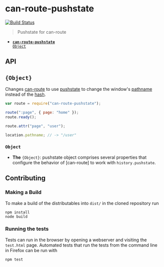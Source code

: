 # can-route-pushstate

[![Build Status](https://travis-ci.org/canjs/can-route-pushstate.png?branch=master)](https://travis-ci.org/canjs/can-route-pushstate)

> Pushstate for can-route


- <code>[__can-route-pushstate__ Object](#can-route-pushstate-object)</code>

## API

##  `{Object}`

Changes [can-route](https://github.com/canjs/can-route) to use [pushstate](https://developer.mozilla.org/en-US/docs/Web/Guide/API/DOM/Manipulating_the_browser_history)
to change the window's [pathname](https://developer.mozilla.org/en-US/docs/Web/API/URLUtils.pathname) instead
of the [hash](https://developer.mozilla.org/en-US/docs/Web/API/URLUtils.hash).

```js
var route = require("can-route-pushstate");

route(":page", { page: "home" });
route.ready();

route.attr("page", "user");

location.pathname; // -> "/user"
```




### <code>Object</code>

- __The__ <code>{Object}</code>:
  pushstate object comprises several properties that configure the behavior of [can-route] to work with `history.pushstate`.
  
## Contributing

### Making a Build

To make a build of the distributables into `dist/` in the cloned repository run

```
npm install
node build
```

### Running the tests

Tests can run in the browser by opening a webserver and visiting the `test.html` page.
Automated tests that run the tests from the command line in Firefox can be run with

```
npm test
```
